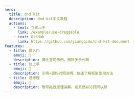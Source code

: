 ```yaml
---
hero:
  title: dnd kit
  description: dnd-kit中文教程
  actions:
    - text: 立即上手
      link: /example/use-draggable
    - text: GitHub
      link: https://github.com/jiangqidu/dnd-kit-document
features:
  - title: 易入门
    emoji: 📍
    description: 简化官网示例，删除多余代码
  - title: 快上手
    emoji: 🌈
    description: 示例+源码对照说明，快速了解框架使用方法
  - title: 通原理
    emoji: 🚀
    description: 附带拖拽原理讲解，知其然并知其所以然
---
```


